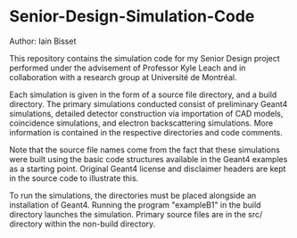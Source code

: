 # Senior-Design-Simulation-Code

Author: Iain Bisset

This repository contains the simulation code for my Senior Design project performed under the advisement of Professor Kyle Leach and in collaboration with a research group at Université de Montréal.

Each simulation is given in the form of a source file directory, and a build directory. The primary simulations conducted consist of preliminary Geant4 simulations, detailed detector construction via importation of CAD models, coincidence simulations, and electron backscattering simulations. More information is contained in the respective directories and code comments.

Note that the source file names come from the fact that these simulations were built using the basic code structures available in the Geant4 examples as a starting point. Original Geant4 license and disclaimer headers are kept in the source code to illustrate this.

To run the simulations, the directories must be placed alongside an installation of Geant4. Running the program "exampleB1" in the build directory launches the simulation. Primary source files are in the src/ directory within the non-build directory.
